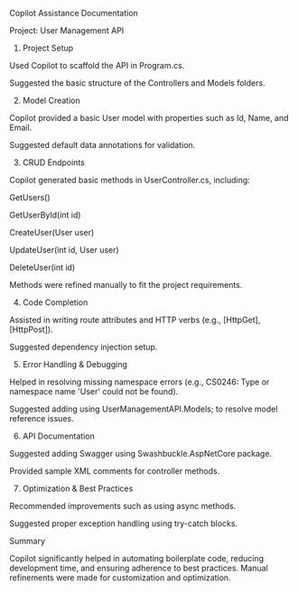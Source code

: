 Copilot Assistance Documentation

Project: User Management API

1. Project Setup

Used Copilot to scaffold the API in Program.cs.

Suggested the basic structure of the Controllers and Models folders.

2. Model Creation

Copilot provided a basic User model with properties such as Id, Name, and Email.

Suggested default data annotations for validation.

3. CRUD Endpoints

Copilot generated basic methods in UserController.cs, including:

GetUsers()

GetUserById(int id)

CreateUser(User user)

UpdateUser(int id, User user)

DeleteUser(int id)

Methods were refined manually to fit the project requirements.

4. Code Completion

Assisted in writing route attributes and HTTP verbs (e.g., [HttpGet], [HttpPost]).

Suggested dependency injection setup.

5. Error Handling & Debugging

Helped in resolving missing namespace errors (e.g., CS0246: Type or namespace name 'User' could not be found).

Suggested adding using UserManagementAPI.Models; to resolve model reference issues.

6. API Documentation

Suggested adding Swagger using Swashbuckle.AspNetCore package.

Provided sample XML comments for controller methods.

7. Optimization & Best Practices

Recommended improvements such as using async methods.

Suggested proper exception handling using try-catch blocks.

Summary

Copilot significantly helped in automating boilerplate code, reducing development time, and ensuring adherence to best practices. Manual refinements were made for customization and optimization.